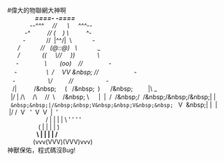 #偉大的物聯網大神啊  
&nbsp;&nbsp;&nbsp;&nbsp;&nbsp;&nbsp;&nbsp;&nbsp;&nbsp;&nbsp;&nbsp;&nbsp;&nbsp;&nbsp;&nbsp;&nbsp;___====-_  _-====___  
&nbsp;&nbsp;&nbsp;&nbsp;&nbsp;&nbsp;&nbsp;&nbsp;&nbsp;&nbsp;&nbsp;&nbsp;&nbsp;_--^^^&nbsp;&nbsp;&nbsp;&nbsp;&nbsp;//&nbsp;&nbsp;&nbsp;&nbsp;&nbsp;&nbsp;\\&nbsp;&nbsp;&nbsp;&nbsp;&nbsp;^^^--_  
&nbsp;&nbsp;&nbsp;&nbsp;&nbsp;&nbsp;&nbsp;&nbsp;&nbsp;&nbsp;_-^&nbsp;&nbsp;&nbsp;&nbsp;&nbsp;&nbsp;&nbsp;&nbsp;&nbsp;&nbsp;//&nbsp;(&nbsp;&nbsp;&nbsp;&nbsp;)&nbsp;\\&nbsp;&nbsp;&nbsp;&nbsp;&nbsp;&nbsp;&nbsp;&nbsp;&nbsp;&nbsp;^-_  
&nbsp;&nbsp;&nbsp;&nbsp;&nbsp;&nbsp;&nbsp;&nbsp;&nbsp;-&nbsp;&nbsp;&nbsp;&nbsp;&nbsp;&nbsp;&nbsp;&nbsp;&nbsp;&nbsp;&nbsp;&nbsp;//&nbsp;&nbsp;|\^^/|&nbsp;&nbsp;\\&nbsp;&nbsp;&nbsp;&nbsp;&nbsp;&nbsp;&nbsp;&nbsp;&nbsp;&nbsp;&nbsp;&nbsp;-  
&nbsp;&nbsp;&nbsp;&nbsp;&nbsp;&nbsp;_/&nbsp;&nbsp;&nbsp;&nbsp;&nbsp;&nbsp;&nbsp;&nbsp;&nbsp;&nbsp;&nbsp;&nbsp;//&nbsp;&nbsp;&nbsp;(@::@)&nbsp;&nbsp;&nbsp;\\&nbsp;&nbsp;&nbsp;&nbsp;&nbsp;&nbsp;&nbsp;&nbsp;&nbsp;&nbsp;&nbsp;&nbsp;\_  
&nbsp;&nbsp;&nbsp;&nbsp;&nbsp;&nbsp;/&nbsp;&nbsp;&nbsp;&nbsp;&nbsp;&nbsp;&nbsp;&nbsp;&nbsp;&nbsp;&nbsp;&nbsp;&nbsp;((&nbsp;&nbsp;&nbsp;&nbsp;&nbsp;\\//&nbsp;&nbsp;&nbsp;&nbsp;&nbsp;))&nbsp;&nbsp;&nbsp;&nbsp;&nbsp;&nbsp;&nbsp;&nbsp;&nbsp;&nbsp;&nbsp;&nbsp;&nbsp;\  
&nbsp;&nbsp;&nbsp;&nbsp;&nbsp;-&nbsp;&nbsp;&nbsp;&nbsp;&nbsp;&nbsp;&nbsp;&nbsp;&nbsp;&nbsp;&nbsp;&nbsp;&nbsp;&nbsp;&nbsp;\\　&nbsp;&nbsp;&nbsp;&nbsp;(oo)&nbsp;&nbsp;&nbsp;&nbsp;//&nbsp;&nbsp;&nbsp;&nbsp;&nbsp;&nbsp;&nbsp;&nbsp;&nbsp;&nbsp;&nbsp;&nbsp;&nbsp;&nbsp;&nbsp;-  
&nbsp;&nbsp;&nbsp;&nbsp;-&nbsp;&nbsp;&nbsp;&nbsp;&nbsp;&nbsp;&nbsp;&nbsp;&nbsp;&nbsp;&nbsp;&nbsp;&nbsp;&nbsp;&nbsp;&nbsp;&nbsp;\\&nbsp;&nbsp;/　&nbsp;VV&nbsp;\&nbsp;&nbsp;//　&nbsp;&nbsp;&nbsp;&nbsp;&nbsp;&nbsp;&nbsp;&nbsp;&nbsp;&nbsp;&nbsp;&nbsp;&nbsp;&nbsp;&nbsp;&nbsp;&nbsp;-  
&nbsp;&nbsp;&nbsp;-&nbsp;&nbsp;&nbsp;&nbsp;&nbsp;&nbsp;&nbsp;&nbsp;&nbsp;&nbsp;&nbsp;&nbsp;&nbsp;&nbsp;&nbsp;&nbsp;&nbsp;&nbsp;&nbsp;\\/　&nbsp;&nbsp;&nbsp;&nbsp;&nbsp;&nbsp;\//&nbsp;&nbsp;&nbsp;&nbsp;&nbsp;&nbsp;&nbsp;&nbsp;&nbsp;&nbsp;&nbsp;&nbsp;&nbsp;&nbsp;&nbsp;&nbsp;&nbsp;&nbsp;&nbsp;-  
&nbsp;&nbsp;_ /|&nbsp;&nbsp;&nbsp;&nbsp;&nbsp;&nbsp;&nbsp;&nbsp;&nbsp;&nbsp;/\&nbsp;&nbsp;&nbsp;&nbsp;&nbsp;&nbsp;(&nbsp;&nbsp;&nbsp;/\&nbsp;&nbsp;&nbsp;)&nbsp;&nbsp;&nbsp;&nbsp;&nbsp;&nbsp;/\&nbsp;&nbsp;&nbsp;&nbsp;&nbsp;&nbsp;&nbsp;&nbsp;&nbsp;&nbsp;|\ _  
&nbsp;&nbsp;|/&nbsp;|&nbsp;/\　&nbsp;/\　&nbsp;/\/&nbsp;&nbsp;\　&nbsp;/\&nbsp;&nbsp;\　&nbsp;&nbsp;|&nbsp;&nbsp;|&nbsp;&nbsp;/&nbsp;&nbsp;/\&nbsp;/&nbsp;&nbsp;\/\&nbsp;/\&nbsp;/\&nbsp;|&nbsp;\|  
&nbsp;&nbsp;`&nbsp;&nbsp;|/&nbsp;&nbsp;V&nbsp;&nbsp;V&nbsp;&nbsp;`&nbsp;&nbsp;&nbsp;V&nbsp;&nbsp;\&nbsp;\|&nbsp;|&nbsp;&nbsp;|&nbsp;|/&nbsp;/&nbsp;&nbsp;V&nbsp;&nbsp;&nbsp;'&nbsp;&nbsp;V&nbsp;&nbsp;V&nbsp;&nbsp;\|&nbsp;&nbsp;'  
&nbsp;&nbsp;&nbsp;&nbsp;`   `  `      `   / | |  | | \   '      '  '   '  
&nbsp;&nbsp;&nbsp;&nbsp;&nbsp;&nbsp;&nbsp;&nbsp;&nbsp;&nbsp;&nbsp;&nbsp;&nbsp;&nbsp;&nbsp;&nbsp;&nbsp;&nbsp;(  | |  | |  )  
&nbsp;&nbsp;&nbsp;&nbsp;&nbsp;&nbsp;&nbsp;&nbsp;&nbsp;&nbsp;&nbsp;&nbsp;&nbsp;&nbsp;&nbsp;&nbsp;&nbsp;__\ | |  | | /__  
&nbsp;&nbsp;&nbsp;&nbsp;&nbsp;&nbsp;&nbsp;&nbsp;&nbsp;&nbsp;&nbsp;&nbsp;&nbsp;&nbsp;&nbsp;(vvv(VVV)(VVV)vvv)   
                    神獸保佑，程式碼沒Bug!   
